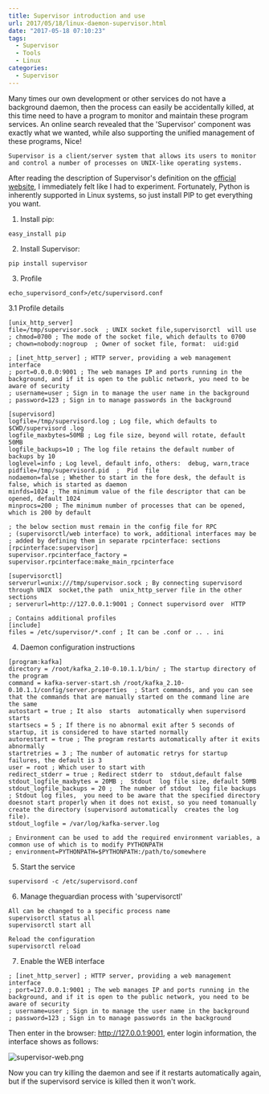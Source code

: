```yaml
---
title: Supervisor introduction and use
url: 2017/05/18/linux-daemon-supervisor.html
date: "2017-05-18 07:10:23"
tags: 
  - Supervisor
  - Tools
  - Linux
categories:
  - Supervisor
---
```


Many times our own development or other services do not have a background daemon, then the process can easily be accidentally killed, at this time need to have a program to monitor and maintain these program services. An online search revealed that the 'Supervisor' component was exactly what we wanted, while also supporting the unified management of these programs, Nice!

<!--more-->

```
Supervisor is a client/server system that allows its users to monitor and control a number of processes on UNIX-like operating systems.
```
After reading the description of Supervisor's definition on the [official website](http://www.supervisord.org/), I immediately felt like I had to experiment. Fortunately, Python is inherently supported in Linux systems, so just install PIP to get everything you want. 

1. Install pip:

```
easy_install pip
```

2. Install Supervisor:

```
pip install supervisor
```

3. Profile

```
echo_supervisord_conf>/etc/supervisord.conf
```

3.1 Profile details

```
[unix_http_server]
file=/tmp/supervisor.sock  ; UNIX socket file,supervisorctl  will use
; chmod=0700 ; The mode of the socket file, which defaults to 0700
; chown=nobody:nogroup  ; Owner of socket file, format:  uid:gid

; [inet_http_server] ; HTTP server, providing a web management interface
; port=0.0.0.0:9001 ; The web manages IP and ports running in the background, and if it is open to the public network, you need to be aware of security
; username=user ; Sign in to manage the user name in the background
; password=123 ; Sign in to manage passwords in the background

[supervisord]
logfile=/tmp/supervisord.log ; Log file, which defaults to $CWD/supervisord .log
logfile_maxbytes=50MB ; Log file size, beyond will rotate, default 50MB
logfile_backups=10 ; The log file retains the default number of backups by 10
loglevel=info ; Log level, default info, others:  debug, warn,trace
pidfile=/tmp/supervisord.pid  ;  Pid  file
nodaemon=false ; Whether to start in the fore desk, the default is false, which is started as daemon
minfds=1024 ; The minimum value of the file descriptor that can be opened, default 1024
minprocs=200 ; The minimum number of processes that can be opened, which is 200 by default

; the below section must remain in the config file for RPC
; (supervisorctl/web interface) to work, additional interfaces may be
; added by defining them in separate rpcinterface: sections
[rpcinterface:supervisor]
supervisor.rpcinterface_factory = supervisor.rpcinterface:make_main_rpcinterface

[supervisorctl]
serverurl=unix:///tmp/supervisor.sock ; By connecting supervisord through UNIX  socket,the path  unix_http_server file in the other sections
; serverurl=http://127.0.0.1:9001 ; Connect supervisord over  HTTP

; Contains additional profiles
[include]
files = /etc/supervisor/*.conf ; It can be .conf or .. . ini
```

4. Daemon configuration instructions

```
[program:kafka]
directory = /root/kafka_2.10-0.10.1.1/bin/ ; The startup directory of the program
command = kafka-server-start.sh /root/kafka_2.10-0.10.1.1/config/server.properties  ; Start commands, and you can see that the commands that are manually started on the command line are the same
autostart = true ; It also  starts  automatically when supervisord starts
startsecs = 5 ; If there is no abnormal exit after 5 seconds of startup, it is considered to have started normally
autorestart = true ; The program restarts automatically after it exits abnormally
startretries = 3 ; The number of automatic retrys for startup failures, the default is 3
user = root ; Which user to start with
redirect_stderr = true ; Redirect stderr to  stdout,default false
stdout_logfile_maxbytes = 20MB ;  Stdout  log file size, default 50MB
stdout_logfile_backups = 20 ;  The number of stdout  log file backups
; Stdout log files,  you need to be aware that the specified directory doesnot start properly when it does not exist, so you need tomanually create the directory (supervisord automatically  creates the log file).
stdout_logfile = /var/log/kafka-server.log

; Environment can be used to add the required environment variables, a common use of which is to modify PYTHONPATH
; environment=PYTHONPATH=$PYTHONPATH:/path/to/somewhere
```

5. Start the service

```
supervisord -c /etc/supervisord.conf
```

6. Manage theguardian process with 'supervisorctl'

```
All can be changed to a specific process name
supervisorctl status all
supervisorctl start all

Reload the configuration
supervisorctl reload
```

7. Enable the WEB interface

```
; [inet_http_server] ; HTTP server, providing a web management interface
; port=127.0.0.1:9001 ; The web manages IP and ports running in the background, and if it is open to the public network, you need to be aware of security
; username=user ; Sign in to manage the user name in the background
; password=123 ; Sign in to manage passwords in the background
```

Then enter in the browser: http://127.0.0.1:9001, enter login information, the interface shows as follows:

![supervisor-web.png](http://siteimgs.lisenhui.cn/2017/05-18-supervisor-web.png-alias)

Now you can try killing the daemon and see if it restarts automatically again, but if the supervisord service is killed then it won't work. 

